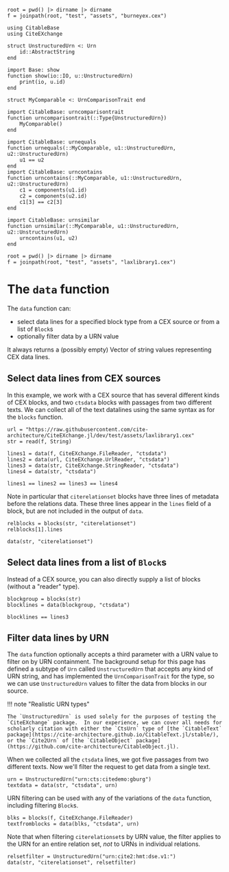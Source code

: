 ```@setup data
root = pwd() |> dirname |> dirname
f = joinpath(root, "test", "assets", "burneyex.cex")

using CitableBase
using CiteEXchange

struct UnstructuredUrn <: Urn
    id::AbstractString
end

import Base: show
function show(io::IO, u::UnstructuredUrn)
    print(io, u.id)
end

struct MyComparable <: UrnComparisonTrait end

import CitableBase: urncomparisontrait
function urncomparisontrait(::Type{UnstructuredUrn})
    MyComparable()
end

import CitableBase: urnequals
function urnequals(::MyComparable, u1::UnstructuredUrn, u2::UnstructuredUrn)
    u1 == u2
end
import CitableBase: urncontains
function urncontains(::MyComparable, u1::UnstructuredUrn, u2::UnstructuredUrn)
    c1 = components(u1.id)
    c2 = components(u2.id)
    c1[3] == c2[3]
end

import CitableBase: urnsimilar
function urnsimilar(::MyComparable, u1::UnstructuredUrn, u2::UnstructuredUrn)
    urncontains(u1, u2)
end

root = pwd() |> dirname |> dirname
f = joinpath(root, "test", "assets", "laxlibrary1.cex")

```

# The `data` function

The `data` function can:

- select data lines for a specified block type from a CEX source or from a list of `Block`s 
- optionally filter data by a URN value

It always returns a (possibly empty) Vector of string values representing CEX data lines.

## Select data lines from CEX sources

In this example, we work with a CEX source that has several different kinds of CEX blocks, and two `ctsdata` blocks with passages from two different texts.  We can collect all of the text datalines using the same syntax as for the `blocks` function.
 

```@example data
url = "https://raw.githubusercontent.com/cite-architecture/CiteEXchange.jl/dev/test/assets/laxlibrary1.cex"
str = read(f, String)

lines1 = data(f, CiteEXchange.FileReader, "ctsdata")
lines2 = data(url, CiteEXchange.UrlReader, "ctsdata")
lines3 = data(str, CiteEXchange.StringReader, "ctsdata")
lines4 = data(str, "ctsdata")
```
```@example data
lines1 == lines2 == lines3 == lines4
```


Note in particular that `citerelationset` blocks have three lines of metadata before the relations data. These three lines appear in the `lines` field of a block, but are not included in the output of `data`.

```@example data
relblocks = blocks(str, "citerelationset")
relblocks[1].lines
```

```@example data
data(str, "citerelationset")
```

## Select data lines from a list of `Block`s

Instead of a CEX source, you can also directly supply a list of blocks (without a "reader" type). 

```@example data
blockgroup = blocks(str)
blocklines = data(blockgroup, "ctsdata")
```

```@example data
blocklines == lines3
```

## Filter data lines by URN

The `data` function optionally accepts a third parameter with a URN value to filter on by URN containment.  The background setup for this page has defined a subtype of `Urn` called `UnstructuredUrn` that accepts any kind of URN string, and has implemented the `UrnComparisonTrait` for the type, so we can use `UnstructuredUrn` values to filter the data from blocks in our source.

!!! note "Realistic URN types"

    The `UnstructuredUrn` is used solely for the purposes of testing the `CiteEXchange` package.  In our experience, we can cover all needs for scholarly citation with either the `CtsUrn` type of [the `CitableText` package](https://cite-architecture.github.io/CitableText.jl/stable/), or the `Cite2Urn` of [the `CitableObject` package](https://github.com/cite-architecture/CitableObject.jl).


When we collected all the `ctsdata` lines, we got five passages from two different texts.  Now we'll filter the request to get data from a single text.

```@example data
urn = UnstructuredUrn("urn:cts:citedemo:gburg")
textdata = data(str, "ctsdata", urn)
``` 

URN filtering can be used with any of the variations of the `data` function, including filtering `Block`s.

```@example data
blks = blocks(f, CiteEXchange.FileReader)
textfromblocks = data(blks, "ctsdata", urn)
``` 


Note that when filtering `citerelationset`s by URN value, the filter applies to the URN for an entire relation set, *not* to URNs in individual relations.

```@example data
relsetfilter = UnstructuredUrn("urn:cite2:hmt:dse.v1:")
data(str, "citerelationset", relsetfilter)
```
